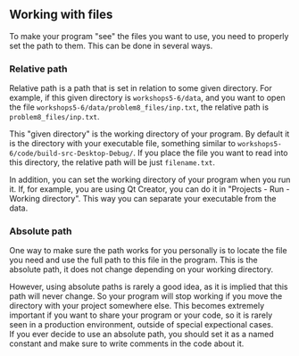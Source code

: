 ## Working with files

To make your program "see" the files you want to use, you need to properly set the path to them. This can be done in several ways.

### Relative path

Relative path is a path that is set in relation to some given directory. For example, if this given directory is `workshops5-6/data`, and you want to open the file `workshops5-6/data/problem8_files/inp.txt`, the relative path is `problem8_files/inp.txt`.

This "given directory" is the working directory of your program. By default it is the directory with your executable file, something similar to `workshops5-6/code/build-src-Desktop-Debug/`. If you place the file you want to read into this directory, the relative path will be just `filename.txt`.

In addition, you can set the working directory of your program when you run it. If, for example, you are using Qt Creator, you can do it in "Projects - Run - Working directory". This way you can separate your executable from the data.

### Absolute path

One way to make sure the path works for you personally is to locate the file you need and use the full path to this file in the program. This is the absolute path, it does not change depending on your working directory.

However, using absolute paths is rarely a good idea, as it is implied that this path will never change. So your program will stop working if you move the directory with your project somewhere else. This becomes extremely important if you want to share your program or your code, so it is rarely seen in a production environment, outside of special expectional cases.  
If you ever decide to use an absolute path, you should set it as a named constant and make sure to write comments in the code about it.
